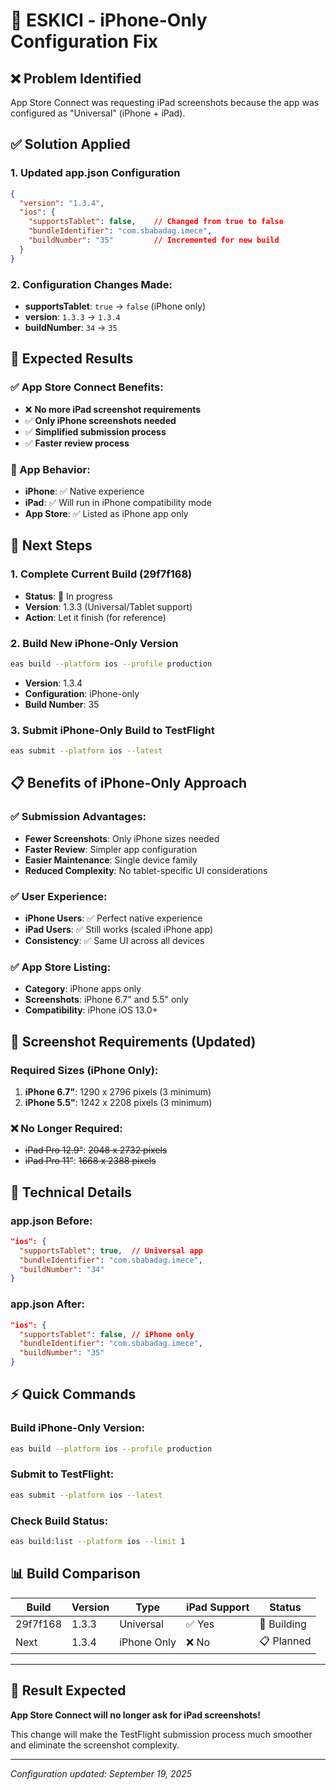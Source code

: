 # 🍎 ESKICI - iPhone-Only Configuration Fix

## ❌ Problem Identified
App Store Connect was requesting iPad screenshots because the app was configured as "Universal" (iPhone + iPad).

## ✅ Solution Applied

### 1. Updated app.json Configuration
```json
{
  "version": "1.3.4",
  "ios": {
    "supportsTablet": false,    // Changed from true to false
    "bundleIdentifier": "com.sbabadag.imece",
    "buildNumber": "35"         // Incremented for new build
  }
}
```

### 2. Configuration Changes Made:
- **supportsTablet**: `true` → `false` (iPhone only)
- **version**: `1.3.3` → `1.3.4` 
- **buildNumber**: `34` → `35`

## 🎯 Expected Results

### ✅ App Store Connect Benefits:
- ❌ **No more iPad screenshot requirements**
- ✅ **Only iPhone screenshots needed**
- ✅ **Simplified submission process**
- ✅ **Faster review process**

### 📱 App Behavior:
- **iPhone**: ✅ Native experience
- **iPad**: ✅ Will run in iPhone compatibility mode
- **App Store**: ✅ Listed as iPhone app only

## 🚀 Next Steps

### 1. Complete Current Build (29f7f168)
- **Status**: 🔄 In progress
- **Version**: 1.3.3 (Universal/Tablet support)
- **Action**: Let it finish (for reference)

### 2. Build New iPhone-Only Version
```bash
eas build --platform ios --profile production
```
- **Version**: 1.3.4 
- **Configuration**: iPhone-only
- **Build Number**: 35

### 3. Submit iPhone-Only Build to TestFlight
```bash
eas submit --platform ios --latest
```

## 📋 Benefits of iPhone-Only Approach

### ✅ Submission Advantages:
- **Fewer Screenshots**: Only iPhone sizes needed
- **Faster Review**: Simpler app configuration
- **Easier Maintenance**: Single device family
- **Reduced Complexity**: No tablet-specific UI considerations

### ✅ User Experience:
- **iPhone Users**: ✅ Perfect native experience
- **iPad Users**: ✅ Still works (scaled iPhone app)
- **Consistency**: ✅ Same UI across all devices

### ✅ App Store Listing:
- **Category**: iPhone apps only
- **Screenshots**: iPhone 6.7" and 5.5" only
- **Compatibility**: iPhone iOS 13.0+

## 📱 Screenshot Requirements (Updated)

### Required Sizes (iPhone Only):
1. **iPhone 6.7"**: 1290 x 2796 pixels (3 minimum)
2. **iPhone 5.5"**: 1242 x 2208 pixels (3 minimum)

### ❌ No Longer Required:
- ~~iPad Pro 12.9"~~: ~~2048 x 2732 pixels~~
- ~~iPad Pro 11"~~: ~~1668 x 2388 pixels~~

## 🔧 Technical Details

### app.json Before:
```json
"ios": {
  "supportsTablet": true,  // Universal app
  "bundleIdentifier": "com.sbabadag.imece",
  "buildNumber": "34"
}
```

### app.json After:
```json
"ios": {
  "supportsTablet": false, // iPhone only
  "bundleIdentifier": "com.sbabadag.imece", 
  "buildNumber": "35"
}
```

## ⚡ Quick Commands

### Build iPhone-Only Version:
```bash
eas build --platform ios --profile production
```

### Submit to TestFlight:
```bash
eas submit --platform ios --latest
```

### Check Build Status:
```bash
eas build:list --platform ios --limit 1
```

## 📊 Build Comparison

| Build | Version | Type | iPad Support | Status |
|-------|---------|------|--------------|--------|
| 29f7f168 | 1.3.3 | Universal | ✅ Yes | 🔄 Building |
| Next | 1.3.4 | iPhone Only | ❌ No | 📋 Planned |

---

## 🎉 Result Expected

**App Store Connect will no longer ask for iPad screenshots!**

This change will make the TestFlight submission process much smoother and eliminate the screenshot complexity.

---
*Configuration updated: September 19, 2025*